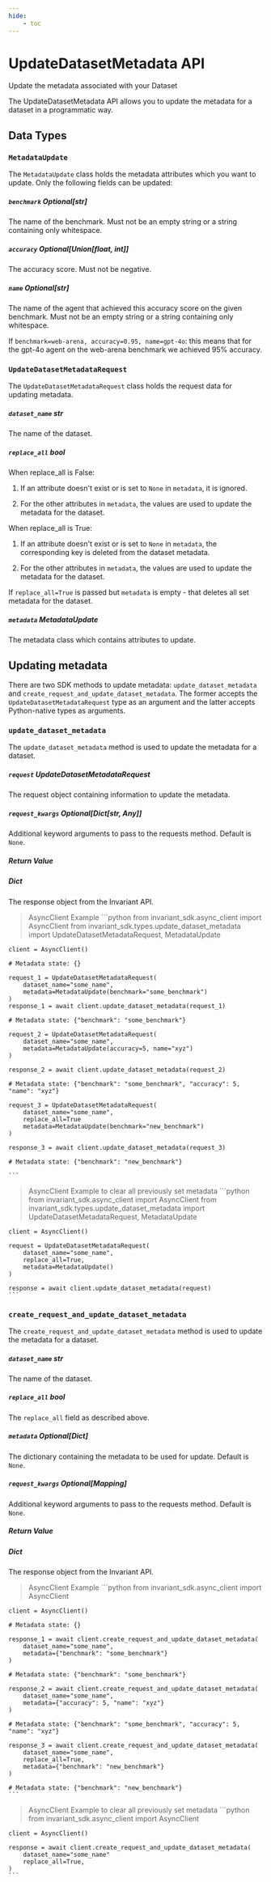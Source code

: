 ```yaml
---
hide:
    - toc
---
```


# UpdateDatasetMetadata API

<div class='subtitle'>Update the metadata associated with your Dataset</div>

The UpdateDatasetMetadata API allows you to update the metadata for a dataset in a programmatic way.

## Data Types

### `MetadataUpdate`

The `MetadataUpdate` class holds the metadata attributes which you want to update. Only the following fields can be updated:

##### `benchmark` <span class='type'>Optional[str]</span> <span class='optional'/>

The name of the benchmark. Must not be an empty string or a string containing only whitespace.

##### `accuracy` <span class='type'>Optional[Union[float, int]]</span> <span class='optional'/>

The accuracy score. Must not be negative.

##### `name` <span class='type'>Optional[str]</span> <span class='optional'/>

The name of the agent that achieved this accuracy score on the given benchmark. Must not be an empty string or a string containing only whitespace.

If `benchmark=web-arena, accuracy=0.95, name=gpt-4o`: this means that for the gpt-4o agent on the web-arena benchmark we achieved 95% accuracy.

### `UpdateDatasetMetadataRequest`

The `UpdateDatasetMetadataRequest` class holds the request data for updating metadata.


##### `dataset_name` <span class='type'>str</span> <span class='required'/>

The name of the dataset.

##### `replace_all` <span class='type'>bool</span> <span class='optional'/>

When replace_all is False:

1. If an attribute doesn't exist or is set to `None` in `metadata`, it is ignored.

2. For the other attributes in `metadata`, the values are used to update the metadata for the dataset.

When replace_all is True:

1. If an attribute doesn't exist or is set to `None` in `metadata`, the corresponding key is deleted from the dataset metadata.

2. For the other attributes in `metadata`, the values are used to update the metadata for the dataset.

If `replace_all=True` is passed but `metadata` is empty - that deletes all set metadata for the dataset. 

##### `metadata` <span class='type'>MetadataUpdate</span> <span class='optional'/>

The metadata class which contains attributes to update.


## Updating metadata

There are two SDK methods to update metadata: `update_dataset_metadata` and `create_request_and_update_dataset_metadata`. The former accepts the `UpdateDatasetMetadataRequest` type as an argument and the latter accepts Python-native types as arguments.

### `update_dataset_metadata` 
The `update_dataset_metadata` method is used to update the metadata for a dataset.

##### `request` <span class='type'>UpdateDatasetMetadataRequest</span> <span class='required'/>

The request object containing information to update the metadata.

##### `request_kwargs` <span class='type'>Optional[Dict[str, Any]]</span> <span class='optional'/>

Additional keyword arguments to pass to the requests method. Default is `None`.

##### Return Value

##### <span class='type'>Dict</span>

The response object from the Invariant API.

> AsyncClient Example
    ```python
    from invariant_sdk.async_client import AsyncClient
    from invariant_sdk.types.update_dataset_metadata import UpdateDatasetMetadataRequest, MetadataUpdate

    client = AsyncClient()

    # Metadata state: {}

    request_1 = UpdateDatasetMetadataRequest(
        dataset_name="some_name",
        metadata=MetadataUpdate(benchmark="some_benchmark")
    )
    response_1 = await client.update_dataset_metadata(request_1)

    # Metadata state: {"benchmark": "some_benchmark"}

    request_2 = UpdateDatasetMetadataRequest(
        dataset_name="some_name",
        metadata=MetadataUpdate(accuracy=5, name="xyz")
    )

    response_2 = await client.update_dataset_metadata(request_2)

    # Metadata state: {"benchmark": "some_benchmark", "accuracy": 5, "name": "xyz"}

    request_3 = UpdateDatasetMetadataRequest(
        dataset_name="some_name",
        replace_all=True
        metadata=MetadataUpdate(benchmark="new_benchmark")
    )

    response_3 = await client.update_dataset_metadata(request_3)

    # Metadata state: {"benchmark": "new_benchmark"}

    ```

> AsyncClient Example to clear all previously set metadata
    ```python
    from invariant_sdk.async_client import AsyncClient
    from invariant_sdk.types.update_dataset_metadata import UpdateDatasetMetadataRequest, MetadataUpdate

    client = AsyncClient()

    request = UpdateDatasetMetadataRequest(
        dataset_name="some_name",
        replace_all=True,
        metadata=MetadataUpdate()
    )

    response = await client.update_dataset_metadata(request)
    ```

### `create_request_and_update_dataset_metadata`

The `create_request_and_update_dataset_metadata` method is used to update the metadata for a dataset.

##### `dataset_name` <span class='type'>str</span> <span class='required'/>

The name of the dataset. 

##### `replace_all` <span class='type'>bool</span> <span class='optional'/>

The `replace_all` field as described above.

##### `metadata` <span class='type'>Optional[Dict]</span> <span class='optional'/>

The dictionary containing the metadata to be used for update. Default is `None`.

##### `request_kwargs` <span class='type'>Optional[Mapping]</span> <span class='optional'/>

Additional keyword arguments to pass to the requests method. Default is `None`.

##### Return Value

##### <span class='type'>Dict</span>

The response object from the Invariant API.
> AsyncClient Example
    ```python
    from invariant_sdk.async_client import AsyncClient

    client = AsyncClient()

    # Metadata state: {}
    
    response_1 = await client.create_request_and_update_dataset_metadata(
        dataset_name="some_name",
        metadata={"benchmark": "some_benchmark"}
    )
    
    # Metadata state: {"benchmark": "some_benchmark"}

    response_2 = await client.create_request_and_update_dataset_metadata(
        dataset_name="some_name",
        metadata={"accuracy": 5, "name": "xyz"}
    )

    # Metadata state: {"benchmark": "some_benchmark", "accuracy": 5, "name": "xyz"}

    response_3 = await client.create_request_and_update_dataset_metadata(
        dataset_name="some_name",
        replace_all=True,
        metadata={"benchmark": "new_benchmark"}
    )

    # Metadata state: {"benchmark": "new_benchmark"}
    ```

> AsyncClient Example to clear all previously set metadata
    ```python
    from invariant_sdk.async_client import AsyncClient

    client = AsyncClient()

    response = await client.create_request_and_update_dataset_metadata(
        dataset_name="some_name"
        replace_all=True,
    )
    ```